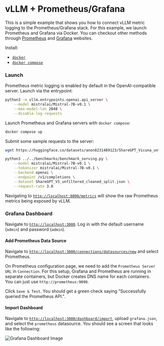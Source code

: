 # vLLM + Prometheus/Grafana 

This is a simple example that shows you how to connect vLLM metric logging to the Prometheus/Grafana stack. For this example, we launch Prometheus and Grafana via Docker. You can checkout other methods through [Prometheus](https://prometheus.io/) and [Grafana](https://grafana.com/) websites. 

Install: 
- [`docker`](https://docs.docker.com/engine/install/)
- [`docker compose`](https://docs.docker.com/compose/install/linux/#install-using-the-repository)

### Launch

Prometheus metric logging is enabled by default in the OpenAI-compatible server. Launch via the entrypoint:
```bash
python3 -m vllm.entrypoints.openai.api_server \
    --model mistralai/Mistral-7B-v0.1 \
    --max-model-len 2048 \
    --disable-log-requests
```

Launch Prometheus and Grafana servers with `docker compose`:
```bash
docker compose up
```

Submit some sample requests to the server:
```bash
wget https://huggingface.co/datasets/anon8231489123/ShareGPT_Vicuna_unfiltered/resolve/main/ShareGPT_V3_unfiltered_cleaned_split.json

python3 ../../benchmarks/benchmark_serving.py \
    --model mistralai/Mistral-7B-v0.1 \
    --tokenizer mistralai/Mistral-7B-v0.1 \
    --backend openai \
    --endpoint /v1/completions \
    --dataset ShareGPT_V3_unfiltered_cleaned_split.json \
    --request-rate 3.0
```

Navigating to [`http://localhost:8000/metrics`](http://localhost:8000/metrics) will show the raw Prometheus metrics being exposed by vLLM.

### Grafana Dashboard

Navigate to [`http://localhost:3000`](http://localhost:3000). Log in with the default username (`admin`) and password (`admin`).

#### Add Prometheus Data Source

Navigate to [`http://localhost:3000/connections/datasources/new`](http://localhost:3000/connections/datasources/new) and select Prometheus. 

On Prometheus configuration page, we need to add the `Prometheus Server URL` in `Connection`. For this setup, Grafana and Prometheus are running in separate containers, but Docker creates DNS name for each containers. You can just use `http://prometheus:9090`.

Click `Save & Test`. You should get a green check saying "Successfully queried the Prometheus API.".

#### Import Dashboard 

Navigate to [`http://localhost:3000/dashboard/import`](http://localhost:3000/dashboard/import), upload `grafana.json`, and select the `prometheus` datasource. You should see a screen that looks like the following:

![Grafana Dashboard Image](https://i.imgur.com/R2vH9VW.png)
